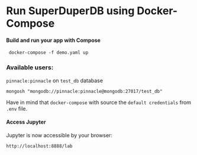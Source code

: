 # Run SuperDuperDB using Docker-Compose

#### Build and run your app with Compose
```shell
 docker-compose -f demo.yaml up 
```

### Available users:

`pinnacle:pinnacle` on `test_db` database

```shell
mongosh "mongodb://pinnacle:pinnacle@mongodb:27017/test_db"
```

Have in mind that `docker-compose` with source the `default credentials` from `.env` file.

#### Access Jupyter
Jupyter is now accessible by your browser:

```shell
http://localhost:8888/lab
```